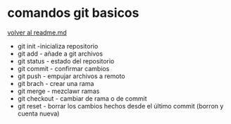 # comandos git basicos
[volver al readme.md](readme.md)
- git init -inicializa repositorio
- git add - añade a git archivos
- git status - estado del repositorio
- git commit - confirmar cambios
- git push - empujar archivos a remoto
- git brach - crear una rama
- git merge - mezclawr ramas
- git checkout - cambiar de rama o de commit
- git reset - borrar los cambios hechos desde el último commit (borron y cuenta nueva)
